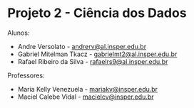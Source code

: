 # Projeto 2 - Ciência dos Dados

Alunos:

  - Andre Versolato - andrerv@al.insper.edu.br
  - Gabriel Mitelman Tkacz - gabrielmt2@al.insper.edu.br
  - Rafael Ribeiro da Silva - rafaelrs9@al.insper.edu.br
  
Professores:
  - Maria Kelly Venezuela - mariakv@insper.edu.br
  - Maciel Calebe Vidal - macielcv@insper.edu.br
